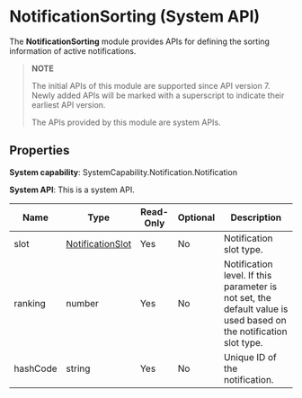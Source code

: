 # NotificationSorting (System API)

The **NotificationSorting** module provides APIs for defining the sorting information of active notifications.

> **NOTE**
>
> The initial APIs of this module are supported since API version 7. Newly added APIs will be marked with a superscript to indicate their earliest API version.
>
> The APIs provided by this module are system APIs.

## Properties

**System capability**: SystemCapability.Notification.Notification

**System API**: This is a system API.

| Name     | Type             | Read-Only  | Optional| Description                    |
|-----------| ---------------- | -------|----- |-------------------------|
| slot        | [NotificationSlot](js-apis-inner-notification-notificationSlot.md) | Yes| No| Notification slot type.                 |
| ranking     | number                                                             | Yes| No| Notification level. If this parameter is not set, the default value is used based on the notification slot type.|
| hashCode    | string                                                             | Yes| No| Unique ID of the notification.               |
